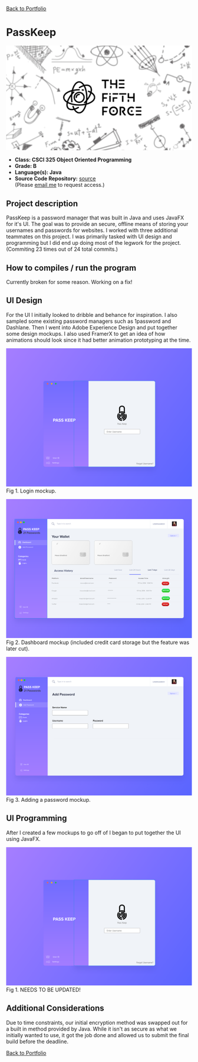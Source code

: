 [Back to Portfolio](./)

PassKeep
===============
![titleArt](images/TFFLogo.png)
-   **Class: CSCI 325 Object Oriented Programming** 
-   **Grade: B**
-   **Language(s): Java**
-   **Source Code Repository:** [source](https://github.com/MasonKomo/PassKeep-Password-Manager)  
    (Please [email me](mailto:mason.c.bradford@gmail.com?subject=GitHub%20Access) to request access.)

## Project description

PassKeep is a password manager that was built in Java and uses JavaFX for it's UI. The goal was to provide an secure, offline means of storing your usernames and passwords for websites. I worked with three additional teammates on this project. I was primarily tasked with UI design and programming but I did end up doing most of the legwork for the project. (Commiting 23 times out of 24 total commits.)

## How to compiles / run the program

Currently broken for some reason. Working on a fix!

## UI Design

For the UI I initially looked to dribble and behance for inspiration. I also sampled some existing password managers such as 1password and Dashlane. Then I went into Adobe Experience Design and put together some design mockups. I also used FramerX to get an idea of how animations should look since it had better animation prototyping at the time. 

![screenshot](images/passkeep_screenshots/login_screenshot.png)
Fig 1. Login mockup. 

![screenshot](images/passkeep_screenshots/dashboard_screenshot.png)
Fig 2. Dashboard mockup (included credit card storage but the feature was later cut).

![screenshot](images/passkeep_screenshots/add_password_screenshot.png)
Fig 3. Adding a password mockup.

## UI Programming
 
After I created a few mockups to go off of I began to put together the UI using JavaFX. 

![screenshot](images/passkeep_screenshots/login_screenshot.png)
Fig 1. NEEDS TO BE UPDATED!

## 

## Additional Considerations

Due to time constraints, our initial encryption method was swapped out for a built in method provided by Java. While it isn't as secure as what we initially wanted to use, it got the job done and allowed us to submit the final build before the deadline. 


[Back to Portfolio](./)